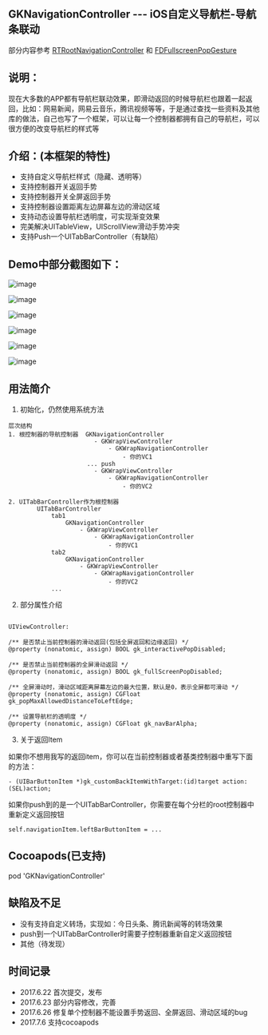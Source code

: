 ## GKNavigationController --- iOS自定义导航栏-导航条联动
部分内容参考 [RTRootNavigationController](https://github.com/rickytan/RTRootNavigationController) 和 [FDFullscreenPopGesture](https://github.com/forkingdog/FDFullscreenPopGesture)

## 说明：

现在大多数的APP都有导航栏联动效果，即滑动返回的时候导航栏也跟着一起返回，比如：网易新闻，网易云音乐，腾讯视频等等，于是通过查找一些资料及其他库的做法，自己也写了一个框架，可以让每一个控制器都拥有自己的导航栏，可以很方便的改变导航栏的样式等

## 介绍：(本框架的特性)

   * 支持自定义导航栏样式（隐藏、透明等）
   * 支持控制器开关返回手势
   * 支持控制器开关全屏返回手势
   * 支持控制器设置距离左边屏幕左边的滑动区域
   * 支持动态设置导航栏透明度，可实现渐变效果
   * 完美解决UITableView，UIScrollView滑动手势冲突
   * 支持Push一个UITabBarController（有缺陷）
    
## Demo中部分截图如下：

![image](https://github.com/QuintGao/GKNavigationController/blob/master/GKNavigationControllerDemo/001.png)

![image](https://github.com/QuintGao/GKNavigationController/blob/master/GKNavigationControllerDemo/002.png)

![image](https://github.com/QuintGao/GKNavigationController/blob/master/GKNavigationControllerDemo/003.png)

![image](https://github.com/QuintGao/GKNavigationController/blob/master/GKNavigationControllerDemo/004.png)

![image](https://github.com/QuintGao/GKNavigationController/blob/master/GKNavigationControllerDemo/005.png)

![image](https://github.com/QuintGao/GKNavigationController/blob/master/GKNavigationControllerDemo/006.png)

## 用法简介

1.  初始化，仍然使用系统方法

```
层次结构
1. 根控制器的导航控制器  GKNavigationController
                        - GKWrapViewController
                            - GKWrapNavigationController
                                - 你的VC1
                      ... push
                        - GKWrapViewController
                            - GKWrapNavigationController
                                - 你的VC2

2. UITabBarController作为根控制器
        UITabBarController
            tab1
                GKNavigationController
                    - GKWrapViewController
                        - GKWrapNavigationController
                            - 你的VC1
            tab2
                GKNavigationController
                    - GKWrapViewController
                        - GKWrapNavigationController
                            - 你的VC2
            ...

```

2. 部分属性介绍
```

UIViewController:

/** 是否禁止当前控制器的滑动返回(包括全屏返回和边缘返回) */
@property (nonatomic, assign) BOOL gk_interactivePopDisabled;

/** 是否禁止当前控制器的全屏滑动返回 */
@property (nonatomic, assign) BOOL gk_fullScreenPopDisabled;

/** 全屏滑动时，滑动区域距离屏幕左边的最大位置，默认是0，表示全屏都可滑动 */
@property (nonatomic, assign) CGFloat gk_popMaxAllowedDistanceToLeftEdge;

/** 设置导航栏的透明度 */
@property (nonatomic, assign) CGFloat gk_navBarAlpha;

```

3. 关于返回Item

如果你不想用我写的返回item，你可以在当前控制器或者基类控制器中重写下面的方法：
```
- (UIBarButtonItem *)gk_customBackItemWithTarget:(id)target action:(SEL)action;

```
如果你push到的是一个UITabBarController，你需要在每个分栏的root控制器中重新定义返回按钮
```
self.navigationItem.leftBarButtonItem = ...
```

## Cocoapods(已支持)

pod 'GKNavigationController'

## 缺陷及不足
* 没有支持自定义转场，实现如：今日头条、腾讯新闻等的转场效果
* push到一个UITabBarController时需要子控制器重新自定义返回按钮
* 其他（待发现）

## 时间记录
* 2017.6.22 首次提交，发布
* 2017.6.23 部分内容修改，完善
* 2017.6.26 修复单个控制器不能设置手势返回、全屏返回、滑动区域的bug
* 2017.7.6  支持cocoapods
